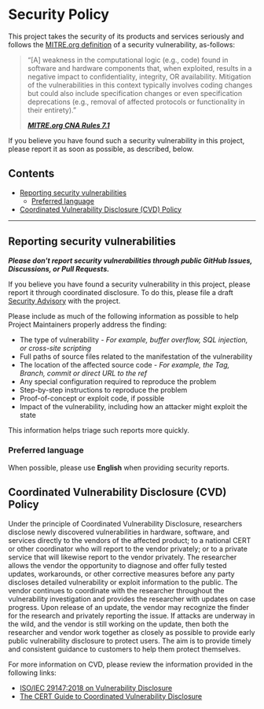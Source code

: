 # Security Policy

This project takes the security of its products and services seriously and follows the
[MITRE.org definition][MITRE-definition] of a security vulnerability, as-follows:

<!-- vale off -->

> “\[A\] weakness in the computational logic (e.g., code) found in software and hardware components that, when
> exploited, results in a negative impact to confidentiality, integrity, OR availability. Mitigation of the
> vulnerabilities in this context typically involves coding changes but could also include specification changes or even
> specification deprecations (e.g., removal of affected protocols or functionality in their entirety).”
>
> **_[MITRE.org CNA Rules 7.1][MITRE-rules]_**

<!-- vale on -->

If you believe you have found such a security vulnerability in this project, please report it as soon as possible, as
described, below.

<!-- prettier-ignore-start -->
<!-- omit from toc -->
## Contents

- [Reporting security vulnerabilities](#reporting-security-vulnerabilities)
  - [Preferred language](#preferred-language)
- [Coordinated Vulnerability Disclosure (CVD) Policy](#coordinated-vulnerability-disclosure-cvd-policy)

---
<!-- prettier-ignore-end -->

## Reporting security vulnerabilities

**_Please don't report security vulnerabilities through public GitHub Issues, Discussions, or Pull Requests._**

If you believe you have found a security vulnerability in this project, please report it through coordinated disclosure.
To do this, please file a draft [Security Advisory][advisory] with the project.

Please include as much of the following information as possible to help Project Maintainers properly address the
finding:

- The type of vulnerability - _For example, buffer overflow, SQL injection, or cross-site scripting_
- Full paths of source files related to the manifestation of the vulnerability
- The location of the affected source code - _For example, the Tag, Branch, commit or direct URL to the ref_
- Any special configuration required to reproduce the problem
- Step-by-step instructions to reproduce the problem
- Proof-of-concept or exploit code, if possible
- Impact of the vulnerability, including how an attacker might exploit the state

This information helps triage such reports more quickly.

### Preferred language

When possible, please use **English** when providing security reports.

<!-- vale off -->

## Coordinated Vulnerability Disclosure (CVD) Policy

Under the principle of Coordinated Vulnerability Disclosure, researchers disclose newly discovered vulnerabilities in
hardware, software, and services directly to the vendors of the affected product; to a national CERT or other
coordinator who will report to the vendor privately; or to a private service that will likewise report to the vendor
privately. The researcher allows the vendor the opportunity to diagnose and offer fully tested updates, workarounds, or
other corrective measures before any party discloses detailed vulnerability or exploit information to the public. The
vendor continues to coordinate with the researcher throughout the vulnerability investigation and provides the
researcher with updates on case progress. Upon release of an update, the vendor may recognize the finder for the
research and privately reporting the issue. If attacks are underway in the wild, and the vendor is still working on the
update, then both the researcher and vendor work together as closely as possible to provide early public vulnerability
disclosure to protect users. The aim is to provide timely and consistent guidance to customers to help them protect
themselves.

For more information on CVD, please review the information provided in the following links:

- [ISO/IEC 29147:2018 on Vulnerability Disclosure][ISO-29147]
- [The CERT Guide to Coordinated Vulnerability Disclosure][CERT-guide]

<!-- vale on -->

<!-- Link repository -->
<!-- editorconfig-checker-disable -->

[advisory]: https://github.com/andrewvaughan/template-core/security/advisories/new
[CERT-guide]: https://resources.sei.cmu.edu/asset_files/SpecialReport/2017_003_001_503340.pdf
[ISO-29147]: https://www.iso.org/standard/72311.html
[MITRE-definition]: https://www.cve.org/ResourcesSupport/AllResources/CNARules#section_7-1_what_is_a_vulnerability
[MITRE-rules]: https://www.cve.org/ResourcesSupport/AllResources/CNARules

<!-- editorconfig-checker-enable -->
